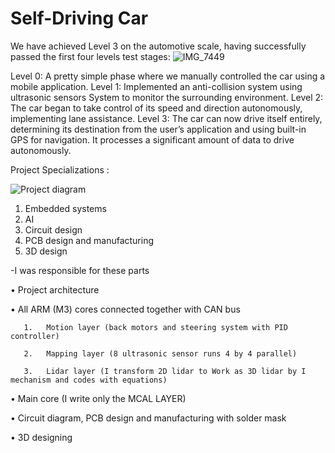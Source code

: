 # Self-Driving Car

We have achieved Level 3 on the automotive scale, having successfully passed the first four levels test stages:
![IMG_7449](https://github.com/user-attachments/assets/10881f06-8d75-436d-bf8b-88bffbdf2615)

Level 0: A pretty simple phase where we manually controlled the car using a mobile application.
Level 1: Implemented an anti-collision system using ultrasonic sensors System to monitor the surrounding environment.
Level 2: The car began to take control of its speed and direction autonomously, implementing lane assistance.
Level 3: The car can now drive itself entirely, determining its destination from the user’s application and using built-in GPS for navigation. It processes a significant amount of data to drive autonomously.

Project Specializations :

![Project diagram](https://github.com/user-attachments/assets/fa4127e4-624d-4fe2-b57b-035d980aeb43)

 1. Embedded systems
 2. AI
 3. Circuit design
 4. PCB design and manufacturing
 5. 3D design

-I was responsible for these parts

   •	Project architecture
   
   •	All ARM (M3) cores connected together with CAN bus
   
       1.	Motion layer (back motors and steering system with PID controller)
       
       2.	Mapping layer (8 ultrasonic sensor runs 4 by 4 parallel)
       
       3.	Lidar layer (I transform 2D lidar to Work as 3D lidar by I mechanism and codes with equations)
       
   •	Main core (I write only the MCAL LAYER)
   
   •	Circuit diagram, PCB design and manufacturing with solder mask
   
   •	3D designing
   


